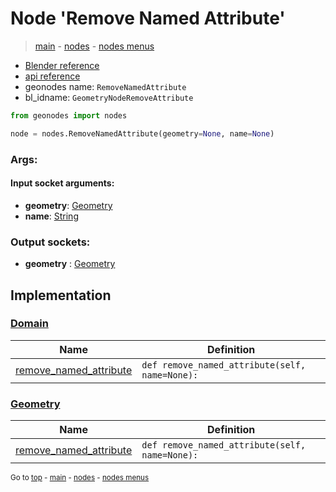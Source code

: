 # Node 'Remove Named Attribute'

> [main](../structure.md) - [nodes](nodes.md) - [nodes menus](nodes_menus.md)

- [Blender reference](https://docs.blender.org/manual/en/latest/modeling/geometry_nodes/attribute/remove_named_attribute.html)
- [api reference](https://docs.blender.org/api/current/bpy.types.GeometryNodeRemoveAttribute.html)
- geonodes name: `RemoveNamedAttribute`
- bl_idname: `GeometryNodeRemoveAttribute`

```python
from geonodes import nodes

node = nodes.RemoveNamedAttribute(geometry=None, name=None)
```

### Args:

#### Input socket arguments:

- **geometry**: [Geometry](Geometry.md)
- **name**: [String](String.md)

### Output sockets:

- **geometry** : [Geometry](Geometry.md)

## Implementation

### [Domain](Domain.md)

| Name | Definition |
|------|------------|
 | [remove_named_attribute](Domain.md#remove_named_attribute) | `def remove_named_attribute(self, name=None):` |

### [Geometry](Geometry.md)

| Name | Definition |
|------|------------|
 | [remove_named_attribute](Geometry.md#remove_named_attribute) | `def remove_named_attribute(self, name=None):` |

<sub>Go to [top](#node-Remove-Named-Attribute) - [main](../structure.md) - [nodes](nodes.md) - [nodes menus](nodes_menus.md)</sub>

